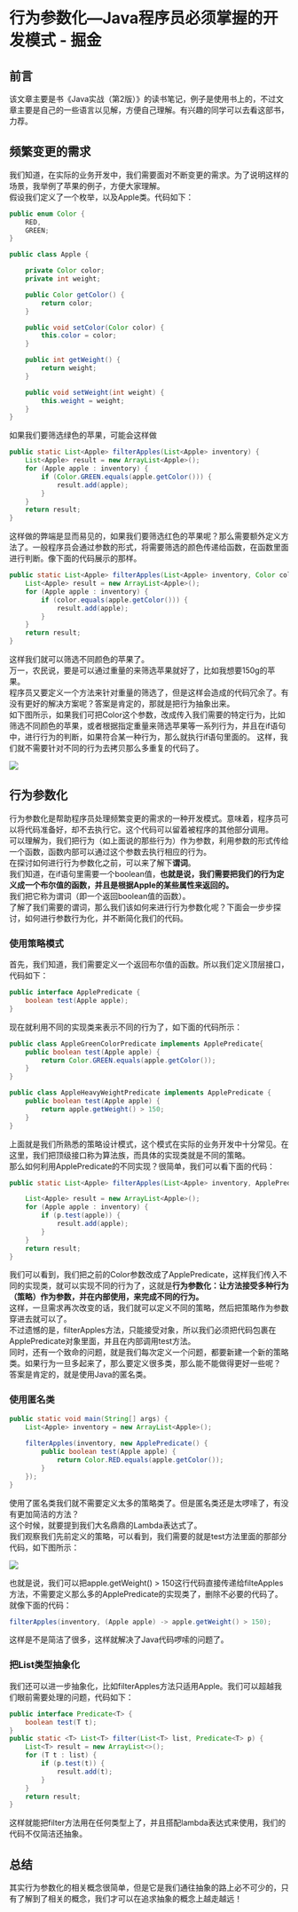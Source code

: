 # 行为参数化—Java程序员必须掌握的开发模式 - 掘金
前言
--

该文章主要是书《Java实战（第2版）》的读书笔记，例子是使用书上的，不过文章主要是自己的一些语言以见解，方便自己理解。有兴趣的同学可以去看这部书，力荐。

频繁变更的需求
-------

我们知道，在实际的业务开发中，我们需要面对不断变更的需求。为了说明这样的场景，我举例了苹果的例子，方便大家理解。  
假设我们定义了一个枚举，以及Apple类。代码如下：

```java
public enum Color {
    RED,
    GREEN;
}

```

```java
public class Apple {

    private Color color;  
    private int weight;  

    public Color getColor() {
        return color;
    }

    public void setColor(Color color) {
        this.color = color;
    }

    public int getWeight() {
        return weight;
    }

    public void setWeight(int weight) {
        this.weight = weight;
    }
}

```

如果我们要筛选绿色的苹果，可能会这样做

```java
public static List<Apple> filterApples(List<Apple> inventory) {
    List<Apple> result = new ArrayList<Apple>();
    for (Apple apple : inventory) {
        if (Color.GREEN.equals(apple.getColor())) {
            result.add(apple);
        }
    }
    return result;
}

```

这样做的弊端是显而易见的，如果我们要筛选红色的苹果呢？那么需要额外定义方法了。一般程序员会通过参数的形式，将需要筛选的颜色传递给函数，在函数里面进行判断。像下面的代码展示的那样。

```Java
public static List<Apple> filterApples(List<Apple> inventory, Color color) {
    List<Apple> result = new ArrayList<Apple>();
    for (Apple apple : inventory) {
        if (color.equals(apple.getColor())) {
            result.add(apple);
        }
    }
    return result;
}

```

这样我们就可以筛选不同颜色的苹果了。  
万一，农民说，要是可以通过重量的来筛选苹果就好了，比如我想要150g的苹果。  
程序员又要定义一个方法来针对重量的筛选了，但是这样会造成的代码冗余了。有没有更好的解决方案呢？答案是肯定的，那就是把行为抽象出来。  
如下图所示，如果我们可把Color这个参数，改成传入我们需要的特定行为，比如筛选不同颜色的苹果，或者根据指定重量来筛选苹果等一系列行为，并且在if语句中，进行行为的判断，如果符合某一种行为，那么就执行if语句里面的。 这样，我们就不需要针对不同的行为去拷贝那么多重复的代码了。

![](https://p9-juejin.byteimg.com/tos-cn-i-k3u1fbpfcp/24efedc6005044ff91e1c640be04a873~tplv-k3u1fbpfcp-jj-mark:3024:0:0:0:q75.awebp#?w=1236&h=318&s=21290&e=png&b=2c2c2c)

行为参数化
-----

行为参数化是帮助程序员处理频繁变更的需求的一种开发模式。意味着，程序员可以将代码准备好，却不去执行它。这个代码可以留着被程序的其他部分调用。  
可以理解为，我们把行为（如上面说的那些行为）作为参数，利用参数的形式传给一个函数，函数内部可以通过这个参数去执行相应的行为。  
在探讨如何进行行为参数化之前，可以来了解下**谓词**。  
我们知道，在if语句里需要一个boolean值，**也就是说，我们需要把我们的行为定义成一个布尔值的函数，并且是根据Apple的某些属性来返回的。**   
我们把它称为谓词（即一个返回boolean值的函数）。  
了解了我们需要的谓词，那么我们该如何来进行行为参数化呢？下面会一步步探讨，如何进行参数行为化，并不断简化我们的代码。

### 使用策略模式

首先，我们知道，我们需要定义一个返回布尔值的函数。所以我们定义顶层接口，代码如下：

```java
public interface ApplePredicate {
    boolean test(Apple apple);
}

```

现在就利用不同的实现类来表示不同的行为了，如下面的代码所示：

```java
public class AppleGreenColorPredicate implements ApplePredicate{
    public boolean test(Apple apple) {
        return Color.GREEN.equals(apple.getColor());
    }
}

public class AppleHeavyWeightPredicate implements ApplePredicate {
    public boolean test(Apple apple) {
        return apple.getWeight() > 150;
    }
}

```

上面就是我们所熟悉的策略设计模式，这个模式在实际的业务开发中十分常见。在这里，我们把顶级接口称为算法族，而具体的实现类就是不同的策略。  
那么如何利用ApplePredicate的不同实现？很简单，我们可以看下面的代码：

```java
public static List<Apple> filterApples(List<Apple> inventory, ApplePredicate p) {

    List<Apple> result = new ArrayList<Apple>();
    for (Apple apple : inventory) {
        if (p.test(apple)) {
            result.add(apple);
        }
    }
    return result;
}

```

我们可以看到，我们把之前的Color参数改成了ApplePredicate，这样我们传入不同的实现类，就可以实现不同的行为了，这就是**行为参数化：让方法接受多种行为（策略）作为参数，并在内部使用，来完成不同的行为。**   
这样，一旦需求再次改变的话，我们就可以定义不同的策略，然后把策略作为参数穿进去就可以了。  
不过遗憾的是，filterApples方法，只能接受对象，所以我们必须把代码包裹在ApplePredicate对象里面，并且在内部调用test方法。  
同时，还有一个致命的问题，就是我们每次定义一个问题，都要新建一个新的策略类。如果行为一旦多起来了，那么要定义很多类，那么能不能做得更好一些呢？  
答案是肯定的，就是使用Java的匿名类。

### 使用匿名类

```java
public static void main(String[] args) {
    List<Apple> inventory = new ArrayList<Apple>();
    
    filterApples(inventory, new ApplePredicate() {
        public boolean test(Apple apple) {
            return Color.RED.equals(apple.getColor());
        }
    });
}

```

使用了匿名类我们就不需要定义太多的策略类了。但是匿名类还是太啰嗦了，有没有更加简洁的方法？  
这个时候，就要提到我们大名鼎鼎的Lambda表达式了。  
我们观察我们先前定义的策略，可以看到，我们需要的就是test方法里面的那部分代码，如下图所示：

![](https://p6-juejin.byteimg.com/tos-cn-i-k3u1fbpfcp/376052eac34546f3b56367fb47ed3b24~tplv-k3u1fbpfcp-jj-mark:3024:0:0:0:q75.awebp#?w=1779&h=1177&s=278551&e=png&b=fdfdfd)
  
也就是说，我们可以把apple.getWeight() > 150这行代码直接传递给filteApples方法，不需要定义那么多的ApplePredicate的实现类了，删除不必要的代码了。  
就像下面的代码：

```java
filterApples(inventory, (Apple apple) -> apple.getWeight() > 150);

```

这样是不是简洁了很多，这样就解决了Java代码啰嗦的问题了。

### 把List类型抽象化

我们还可以进一步抽象化，比如filterApples方法只适用Apple。我们可以超越我们眼前需要处理的问题，代码如下：

```java
public interface Predicate<T> {
    boolean test(T t);
}
public static <T> List<T> filter(List<T> list, Predicate<T> p) {
    List<T> result = new ArrayList<>();
    for (T t : list) {
        if (p.test(t)) {
            result.add(t);
        }
    }
    return result;
}

```

这样就能把filter方法用在任何类型上了，并且搭配lambda表达式来使用，我们的代码不仅简洁还抽象。

总结
--

其实行为参数化的相关概念很简单，但是它是我们通往抽象的路上必不可少的，只有了解到了相关的概念，我们才可以在追求抽象的概念上越走越远！